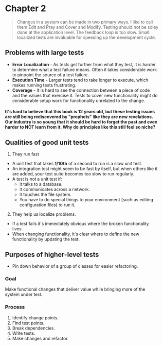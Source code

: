 # Chapter 2
> Changes in a system can be made in two primary ways. I like to call them Edit and Pray and Cover and Modify.
> Testing should not be soley done at the application level. The feedback loop is too slow. Small localized tests are invaluable for speeding up the development cycle.

## Problems with large tests
- **Error Localization** - As tests get further from what they test, it is harder to determine what a test failure means. Often it takes considerable work to pinpoint the source of a test failure.
- **Execution Time** - Larger tests tend to take longer to execute, which makes running tests frustrating.
- **Coverage** - It is hard to see the connection between a piece of code and the values that exercise it. Tests to cover new functionality might do considerable setup work for functionality unrelated to the change.

#### It's hard to believe that this book is 12 years old, but these testing issues are still being rediscovered by "prophets" like they are new revelations. Our industry is so young that it should be hard to forget the past and even harder to NOT learn from it. Why do principles like this still feel so niche?

## Qualities of good unit tests
1. They run fast
 - A unit test that takes **1/10th** of a second to run is a slow unit test.
 - An integration test might seem to be fast by itself, but when others like it are added, your test suite becomes too slow to run regularly.
 - A test is not a unit test if:
   - It talks to a database.
   - It communicates across a network.
   - It touches the file system.
   - You have to do special things to your environment (such as editing configuration files) to run it.
2. They help us localize problems.
 - If a test fails it's immediately obvious where the broken functionality lives.
 - When changing functionality, it's clear where to define the new functionality by updating the test.

## Purposes of higher-level tests
- Pin down behavior of a group of classes for easier refactoring.

### Goal
Make functional changes that deliver value while bringing more of the system under test.

### Process
1. Identify change points.
2. Find test points.
3. Break dependencies.
4. Write tests.
5. Make changes and refactor.
